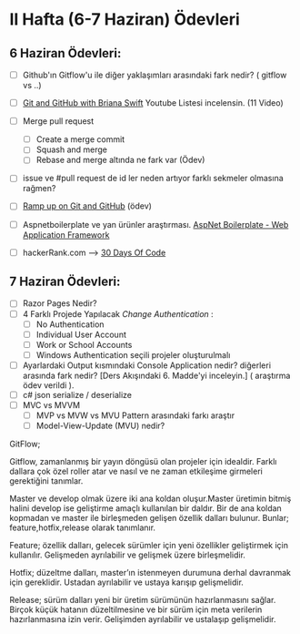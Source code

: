 # II Hafta (6-7 Haziran) Ödevleri 

## 6 Haziran Ödevleri:
- [ ] Github'ın Gitflow'u ile diğer yaklaşımları arasındaki fark nedir? ( gitflow vs ..)
- [ ] [Git and GitHub with Briana Swift](https://www.youtube.com/playlist?list=PLg7s6cbtAD17Gw5u8644bgKhgRLiJXdX4) Youtube Listesi incelensin. (11 Video)
- [ ] Merge pull request
    - [ ] Create a merge commit
    - [ ] Squash and merge 
    - [ ] Rebase and merge altında ne fark var (Ödev)
- [ ] issue ve #pull request de id ler neden artıyor farklı sekmeler olmasına rağmen?
- [ ] [Ramp up on Git and GitHub](https://lab.github.com/githubtraining/paths/ramp-up-on-git-and-github) (ödev)
- [ ] Aspnetboilerplate ve yan ürünler araştırması. [AspNet Boilerplate - Web Application Framework](https://aspnetboilerplate.com/)
- [ ] hackerRank.com --> [30 Days Of Code](https://www.hackerrank.com/domains/tutorials/30-days-of-code)


## 7 Haziran Ödevleri:
- [ ] Razor Pages Nedir?
- [ ] 4 Farklı Projede Yapılacak *Change Authentication* :
  - [ ] No Authentication
  - [ ] Individual User Account
  - [ ] Work or School Accounts
  - [ ] Windows Authentication seçili projeler oluşturulmalı
- [ ] Ayarlardaki Output kısmındaki Console Application nedir? diğerleri arasında fark nedir? [Ders Akışındaki 6. Madde'yi inceleyin.] ( araştırma ödev verildi ).
- [ ] c# json serialize / deserialize
- [ ] MVC vs MVVM
   - [ ] MVP vs MVW vs MVU Pattern arasındaki farkı araştır
   - [ ] Model-View-Update (MVU) nedir?

GitFlow;

Gitflow, zamanlanmış bir yayın döngüsü olan projeler için idealdir. Farklı dallara çok özel roller atar ve nasıl ve ne zaman etkileşime girmeleri gerektiğini tanımlar.

Master ve develop olmak üzere iki ana koldan oluşur.Master üretimin bitmiş halini develop ise geliştirme amaçlı kullanılan bir daldır. Bir de ana koldan kopmadan ve master ile birleşmeden gelişen özellik dalları bulunur. Bunlar; feature,hotfix,release olarak tanımlanır.

Feature; özellik dalları, gelecek sürümler için yeni özellikler geliştirmek için kullanılır. Gelişmeden ayrılabilir ve gelişmek üzere birleşmelidir.

Hotfix; düzeltme dalları, master’ın istenmeyen durumuna derhal davranmak için gereklidir. Ustadan ayrılabilir ve ustaya karışıp gelişmelidir.

Release; sürüm dalları yeni bir üretim sürümünün hazırlanmasını sağlar. Birçok küçük hatanın düzeltilmesine ve bir sürüm için meta verilerin hazırlanmasına izin verir. Gelişimden ayrılabilir ve ustalaşıp gelişmelidir.
